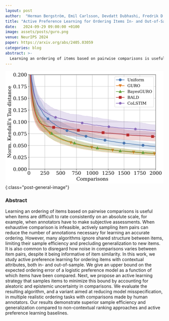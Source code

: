 ```yaml
---
layout: post
author:  "Herman Bergström, Emil Carlsson, Devdatt Dubhashi, Fredrik D. Johansson"
title: "Active Preference Learning for Ordering Items In- and Out-of-Sample"
date:   2024-09-29 09:00:00 +0100
image: assets/posts/guro.png
venue: NeurIPS 2024
paper: https://arxiv.org/abs/2405.03059
categories: blog
abstract: >-
  Learning an ordering of items based on pairwise comparisons is useful when items are difficult to rate consistently on an absolute scale, for example, when annotators have to make subjective assessments. When exhaustive comparison is infeasible, actively sampling item pairs can reduce the number of annotations necessary for learning an accurate ordering. However, many algorithms ignore shared structure between items, limiting their sample efficiency and precluding generalization to new items. It is also common to disregard how noise in comparisons varies between item pairs, despite it being informative of item similarity. In this work, we study active preference learning for ordering items with contextual attributes, both in- and out-of-sample. We give an upper bound on the expected ordering error of a logistic preference model as a function of which items have been compared. Next, we propose an active learning strategy that samples items to minimize this bound by accounting for aleatoric and epistemic uncertainty in comparisons. We evaluate the resulting algorithm, and a variant aimed at reducing model misspecification, in multiple realistic ordering tasks with comparisons made by human annotators. Our results demonstrate superior sample efficiency and generalization compared to non-contextual ranking approaches and active preference learning baselines.
---
```


![A sample efficiency comparison between GURO and other preference learning baselines](/assets/posts/guro.png){:class="post-general-image"}

### Abstract
Learning an ordering of items based on pairwise comparisons is useful when items are difficult to rate consistently on an absolute scale, for example, when annotators have to make subjective assessments. When exhaustive comparison is infeasible, actively sampling item pairs can reduce the number of annotations necessary for learning an accurate ordering. However, many algorithms ignore shared structure between items, limiting their sample efficiency and precluding generalization to new items. It is also common to disregard how noise in comparisons varies between item pairs, despite it being informative of item similarity. In this work, we study active preference learning for ordering items with contextual attributes, both in- and out-of-sample. We give an upper bound on the expected ordering error of a logistic preference model as a function of which items have been compared. Next, we propose an active learning strategy that samples items to minimize this bound by accounting for aleatoric and epistemic uncertainty in comparisons. We evaluate the resulting algorithm, and a variant aimed at reducing model misspecification, in multiple realistic ordering tasks with comparisons made by human annotators. Our results demonstrate superior sample efficiency and generalization compared to non-contextual ranking approaches and active preference learning baselines.

